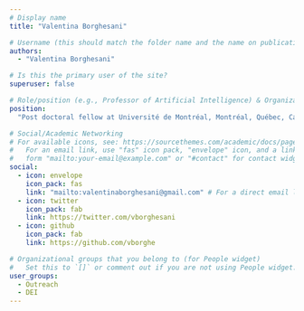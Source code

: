 ```yaml
---
# Display name
title: "Valentina Borghesani"

# Username (this should match the folder name and the name on publications)
authors:
  - "Valentina Borghesani"

# Is this the primary user of the site?
superuser: false

# Role/position (e.g., Professor of Artificial Intelligence) & Organizations/Affiliations
position:
  "Post doctoral fellow at Université de Montréal, Montréal, Québec, Canada"

# Social/Academic Networking
# For available icons, see: https://sourcethemes.com/academic/docs/page-builder/#icons
#   For an email link, use "fas" icon pack, "envelope" icon, and a link in the
#   form "mailto:your-email@example.com" or "#contact" for contact widget.
social:
  - icon: envelope
    icon_pack: fas
    link: "mailto:valentinaborghesani@gmail.com" # For a direct email link, use "mailto:test@example.org".
  - icon: twitter
    icon_pack: fab
    link: https://twitter.com/vborghesani
  - icon: github
    icon_pack: fab
    link: https://github.com/vborghe

# Organizational groups that you belong to (for People widget)
#   Set this to `[]` or comment out if you are not using People widget.
user_groups:
  - Outreach
  - DEI
---
```

